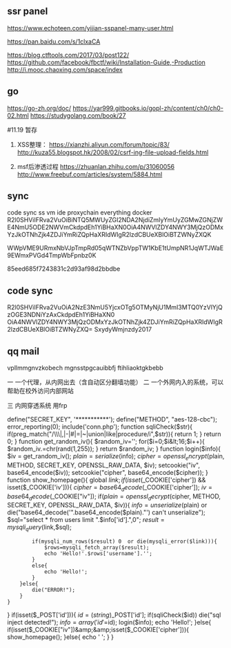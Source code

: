 ## ssr panel

https://www.echoteen.com/yijian-sspanel-many-user.html

https://pan.baidu.com/s/1clxaCA


https://blog.ctftools.com/2017/03/post122/
https://github.com/facebook/fbctf/wiki/Installation-Guide,-Production
http://i.mooc.chaoxing.com/space/index
## go
https://go-zh.org/doc/
https://yar999.gitbooks.io/gopl-zh/content/ch0/ch0-02.html
https://studygolang.com/book/27

#11.19 暂存
1. XSS整理：
https://xianzhi.aliyun.com/forum/topic/83/
http://kuza55.blogspot.hk/2008/02/csrf-ing-file-upload-fields.html

2. msf后渗透过程
https://zhuanlan.zhihu.com/p/31060056
http://www.freebuf.com/articles/system/5884.html

## sync

code sync
ss
vm
ide
proxychain
everything
docker
R2l0SHViIFRva2VuOiBiNTQ5MWUyZGI2NDA2NjdiZmIyYmUyZGMwZGNjZWE4NmU5ODE2NWVmCkdpdEh1YiBHaXN0OiA4NWVlZDY4NWY3MjQzODMxYzJkOTNhZjk4ZDJiYmRiZQpHaXRIdWIgR2lzdCBUeXBlOiBTZWNyZXQK


WWpVME9URmxNbVJpTmpRd05qWTNZbVppTW1KbE1tUmpNR1JqWTJWaE9EWmxPVGd4TmpWbFpnbz0K

85eed685f7243831c2d93af98d2bbdbe
## code sync

R2l0SHViIFRva2VuOiA2NzE3NmU5YjcxOTg5OTMyNjU1MmI3MTQ0YzVlYjQzOGE3NDNiYzAxCkdpdEh1YiBHaXN0
OiA4NWVlZDY4NWY3MjQzODMxYzJkOTNhZjk4ZDJiYmRiZQpHaXRIdWIgR2lzdCBUeXBlOiBTZWNyZXQ=
SxydyWmjnzdy2017
## qq mail
vpllmmgnvzkobech
mgnsstpgcauibbfj
ftihliaoktgkbebb

一 一个代理，从内网出去（含自动区分翻墙功能）
二 一个外网内入的系统，可以帮助在校外访问内部网站

三 内网穿透系统 用frp





define("SECRET_KEY", '***********');
define("METHOD", "aes-128-cbc");
error_reporting(0);
include('conn.php');
function sqliCheck($str){
	if(preg_match("/\\\|,|-|#|=|~|union|like|procedure/i",$str)){
		return 1;
	}
	return 0;
}
function get_random_iv(){
    $random_iv='';
    for($i=0;$i&lt;16;$i++){
        $random_iv.=chr(rand(1,255));
    }
    return $random_iv;
}
function login($info){
	$iv = get_random_iv();
	$plain = serialize($info);
    $cipher = openssl_encrypt($plain, METHOD, SECRET_KEY, OPENSSL_RAW_DATA, $iv);
    setcookie("iv", base64_encode($iv));
    setcookie("cipher", base64_encode($cipher));
}
function show_homepage(){
	global $link;
    if(isset($_COOKIE['cipher']) &amp;&amp; isset($_COOKIE['iv'])){
        $cipher = base64_decode($_COOKIE['cipher']);
        $iv = base64_decode($_COOKIE["iv"]);
        if($plain = openssl_decrypt($cipher, METHOD, SECRET_KEY, OPENSSL_RAW_DATA, $iv)){
            $info = unserialize($plain) or die("base64_decode('".base64_encode($plain)."') can't unserialize");
            $sql="select * from users limit ".$info['id'].",0";
            $result=mysqli_query($link,$sql);
            
            if(mysqli_num_rows($result) 0  or die(mysqli_error($link))){
            	$rows=mysqli_fetch_array($result);
				echo 'Hello!'.$rows['username'].'';
			}
			else{
				echo 'Hello!';
			}
        }else{
            die("ERROR!");
        }
    }
}
if(isset($_POST['id'])){
    $id = (string)$_POST['id'];
    if(sqliCheck($id))
		die("sql inject detected!");
    $info = array('id'=$id);
    login($info);
    echo 'Hello!';
}else{
    if(isset($_COOKIE["iv"])&amp;&amp;isset($_COOKIE['cipher'])){
        show_homepage();
    }else{
        echo '
            ';
    }
}
                